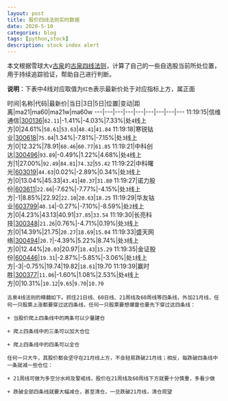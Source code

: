 ```yaml
---
layout: post
title: 股价四线法则实时数据
date: 2020-5-10
categories: blog
tags: [python,stock]
description: stock index alert
---
```



本文根据雪球大v[古泉](https://xueqiu.com/u/7148646888)的[古泉四线法则](https://xueqiu.com/7148646888/130498192)，计算了自己的一些自选股当前所处位置，用于持续追踪验证，帮助自己进行判断。

**说明**：下表中4线对应取值为`红色`表示最新价处于对应指标上方，属正面

时间|名称|代码|最新价|当日|3日|5日|位置|变动|距离|ma21|ma60|ma21w|ma60w
---|---|---|---|---|---|---|---|---
11:19:15|信维通信|[300136](https://xueqiu.com/S/SZ300136)|`62.11`|-1.41%|-4.03%|7.33%|处`4`线上方|0|24.61%|`58.61`|`53.63`|`48.41`|`41.84`
11:19:18|寒锐钴业|[300618](https://xueqiu.com/S/SZ300618)|`75.04`|1.34%|-7.81%|-7.15%|处`3`线上方|0|12.32%|78.91|`68.46`|`60.77`|`61.85`
11:19:21|中科创达|[300496](https://xueqiu.com/S/SZ300496)|`93.89`|-0.49%|1.22%|4.68%|处`4`线上方|1|27.00%|`92.49`|`84.81`|`74.32`|`55.42`
11:19:22|中科曙光|[603019](https://xueqiu.com/S/SH603019)|`44.63`|0.02%|-2.89%|0.34%|处`3`线上方|0|13.04%|45.33|`43.41`|`40.37`|`31.80`
11:19:27|诺力股份|[603611](https://xueqiu.com/S/SH603611)|`22.66`|-7.62%|-7.77%|-4.15%|处`3`线上方|-1|8.85%|22.92|`22.10`|`20.63`|`18.25`
11:19:29|华友钴业|[603799](https://xueqiu.com/S/SH603799)|`40.14`|-0.27%|-7.10%|-8.59%|处`2`线上方|0|4.23%|43.13|40.91|`37.85`|`33.54`
11:19:30|长亮科技|[300348](https://xueqiu.com/S/SZ300348)|`21.26`|0.76%|-4.71%|0.19%|处`3`线上方|0|14.39%|21.75|`20.27`|`18.69`|`15.04`
11:19:33|盛天网络|[300494](https://xueqiu.com/S/SZ300494)|`20.7`|-4.39%|5.22%|8.74%|处`3`线上方|0|12.44%|`20.03`|20.97|`18.43`|`15.29`
11:19:35|金证股份|[600446](https://xueqiu.com/S/SH600446)|`19.31`|-2.87%|-5.85%|-3.06%|处`1`线上方|-3|-0.75%|19.74|19.82|`18.61`|19.70
11:19:39|赢时胜|[300377](https://xueqiu.com/S/SZ300377)|`11.06`|-1.60%|1.08%|2.53%|处`4`线上方|0|10.31%|`10.12`|`9.65`|`9.70`|`10.70`

```
古泉4线法则的精髓如下。抓住21日线、60日线、21周线及60周线等四条线，外加21月线，任何一只股票上涨都要穿过这四条线，任何一只股票要想爆雷也要先下穿过这四条线：

+ 当股价爬上四条线中的两条可以少量建仓

+ 爬上四条线中的三条可以加大仓位

+ 爬上四条线中的四条可以全仓

任何一只大牛，其股价都会坚守在21月线上方，不会轻易跌破21月线；相反，每跌破四条线中一条就减一些仓位：

+ 21周线可做为多空分水岭及警戒线，股价在21周线及60周线下方就要十分慎重，多看少做

+ 跌破全部四条线就要大幅减仓，甚至清仓，一旦跌破21月线，清仓观望
```